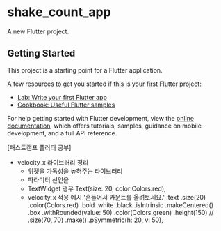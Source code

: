 # shake_count_app

A new Flutter project.

## Getting Started

This project is a starting point for a Flutter application.

A few resources to get you started if this is your first Flutter project:

- [Lab: Write your first Flutter app](https://docs.flutter.dev/get-started/codelab)
- [Cookbook: Useful Flutter samples](https://docs.flutter.dev/cookbook)

For help getting started with Flutter development, view the
[online documentation](https://docs.flutter.dev/), which offers tutorials,
samples, guidance on mobile development, and a full API reference.


[패스트캠프 플러터 공부]
* velocity_x 라이브러리 정리
  * 위젯을 가독성을 높혀주는 라이브러리
  * 파라미터 선언을 
  * TextWidget 경우 Text(size: 20, 
                        color:Colors.red),
  * velocity_x 적용 예시 '흔들어서 카운트를 올려보세요.'
                        .text
                        .size(20)
                        .color(Colors.red)
                        .bold
                        .white
                        .black
                        .isIntrinsic
                        .makeCentered()
                        .box
                        .withRounded(value: 50)
                        .color(Colors.green)
                        .height(150)
                        // .size(70, 70)
                        .make()
                        .pSymmetric(h: 20, v: 50),
  